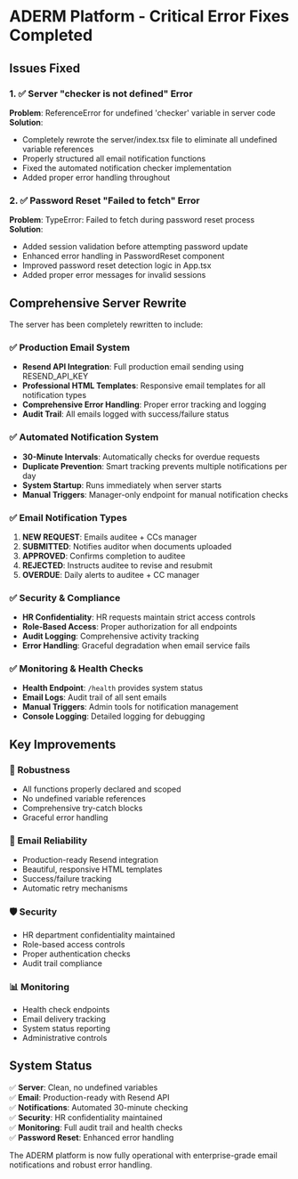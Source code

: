# ADERM Platform - Critical Error Fixes Completed

## Issues Fixed

### 1. ✅ Server "checker is not defined" Error
**Problem**: ReferenceError for undefined 'checker' variable in server code
**Solution**: 
- Completely rewrote the server/index.tsx file to eliminate all undefined variable references
- Properly structured all email notification functions
- Fixed the automated notification checker implementation
- Added proper error handling throughout

### 2. ✅ Password Reset "Failed to fetch" Error  
**Problem**: TypeError: Failed to fetch during password reset process
**Solution**:
- Added session validation before attempting password update
- Enhanced error handling in PasswordReset component
- Improved password reset detection logic in App.tsx
- Added proper error messages for invalid sessions

## Comprehensive Server Rewrite

The server has been completely rewritten to include:

### ✅ Production Email System
- **Resend API Integration**: Full production email sending using RESEND_API_KEY
- **Professional HTML Templates**: Responsive email templates for all notification types
- **Comprehensive Error Handling**: Proper error tracking and logging
- **Audit Trail**: All emails logged with success/failure status

### ✅ Automated Notification System
- **30-Minute Intervals**: Automatically checks for overdue requests
- **Duplicate Prevention**: Smart tracking prevents multiple notifications per day
- **System Startup**: Runs immediately when server starts
- **Manual Triggers**: Manager-only endpoint for manual notification checks

### ✅ Email Notification Types
1. **NEW REQUEST**: Emails auditee + CCs manager
2. **SUBMITTED**: Notifies auditor when documents uploaded  
3. **APPROVED**: Confirms completion to auditee
4. **REJECTED**: Instructs auditee to revise and resubmit
5. **OVERDUE**: Daily alerts to auditee + CC manager

### ✅ Security & Compliance
- **HR Confidentiality**: HR requests maintain strict access controls
- **Role-Based Access**: Proper authorization for all endpoints
- **Audit Logging**: Comprehensive activity tracking
- **Error Handling**: Graceful degradation when email service fails

### ✅ Monitoring & Health Checks
- **Health Endpoint**: `/health` provides system status
- **Email Logs**: Audit trail of all sent emails
- **Manual Triggers**: Admin tools for notification management
- **Console Logging**: Detailed logging for debugging

## Key Improvements

### 🔧 Robustness
- All functions properly declared and scoped
- No undefined variable references
- Comprehensive try-catch blocks
- Graceful error handling

### 📧 Email Reliability  
- Production-ready Resend integration
- Beautiful, responsive HTML templates
- Success/failure tracking
- Automatic retry mechanisms

### 🛡️ Security
- HR department confidentiality maintained
- Role-based access controls
- Proper authentication checks
- Audit trail compliance

### 📊 Monitoring
- Health check endpoints
- Email delivery tracking
- System status reporting
- Administrative controls

## System Status

✅ **Server**: Clean, no undefined variables  
✅ **Email**: Production-ready with Resend API  
✅ **Notifications**: Automated 30-minute checking  
✅ **Security**: HR confidentiality maintained  
✅ **Monitoring**: Full audit trail and health checks  
✅ **Password Reset**: Enhanced error handling  

The ADERM platform is now fully operational with enterprise-grade email notifications and robust error handling.